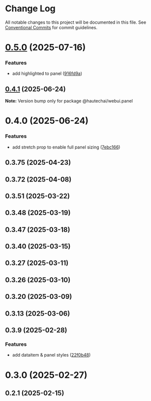 # Change Log

All notable changes to this project will be documented in this file.
See [Conventional Commits](https://conventionalcommits.org) for commit guidelines.

# [0.5.0](https://github.com/HautechAI/webui/compare/@hautechai/webui.panel@0.4.1...@hautechai/webui.panel@0.5.0) (2025-07-16)

### Features

- add highlighted to panel ([916fd9a](https://github.com/HautechAI/webui/commit/916fd9aac6da31c3c8e9648c4499c0b4dfc9098b))

## [0.4.1](https://github.com/HautechAI/webui/compare/@hautechai/webui.panel@0.4.0...@hautechai/webui.panel@0.4.1) (2025-06-24)

**Note:** Version bump only for package @hautechai/webui.panel

# 0.4.0 (2025-06-24)

### Features

- add stretch prop to enable full panel sizing ([7ebc166](https://github.com/HautechAI/webui/commit/7ebc166c4cea1147cfee9a3b4003e33e5f80a195))

## 0.3.75 (2025-04-23)

## 0.3.72 (2025-04-08)

## 0.3.51 (2025-03-22)

## 0.3.48 (2025-03-19)

## 0.3.47 (2025-03-18)

## 0.3.40 (2025-03-15)

## 0.3.27 (2025-03-11)

## 0.3.26 (2025-03-10)

## 0.3.20 (2025-03-09)

## 0.3.13 (2025-03-06)

## 0.3.9 (2025-02-28)

### Features

- add dataitem & panel styles ([22f0b48](https://github.com/HautechAI/webui/commit/22f0b486f42072ec417685d3e7670d0be6407da9))

# 0.3.0 (2025-02-27)

## 0.2.1 (2025-02-15)
